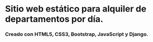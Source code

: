 # Sitio web estático para alquiler de departamentos por día.


### Creado con HTML5, CSS3, Bootstrap, JavaScript y Django.
